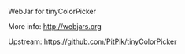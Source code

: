 WebJar for tinyColorPicker

More info: http://webjars.org

Upstream: https://github.com/PitPik/tinyColorPicker
